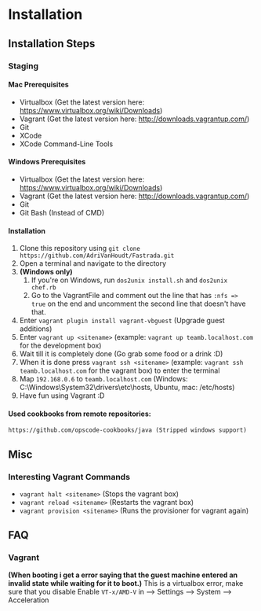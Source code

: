 # Installation
## Installation Steps
### Staging
#### Mac Prerequisites
* Virtualbox (Get the latest version here: https://www.virtualbox.org/wiki/Downloads)
* Vagrant (Get the latest version here: http://downloads.vagrantup.com/)
* Git
* XCode
* XCode Command-Line Tools

#### Windows Prerequisites
* Virtualbox (Get the latest version here: https://www.virtualbox.org/wiki/Downloads)
* Vagrant (Get the latest version here: http://downloads.vagrantup.com/)
* Git
* Git Bash (Instead of CMD)

#### Installation
1. Clone this repository using `git clone https://github.com/AdriVanHoudt/Fastrada.git`
2. Open a terminal and navigate to the directory
3.	__(Windows only)__
	1. If you're on Windows, run `dos2unix install.sh` and `dos2unix chef.rb`
	2. Go to the VagrantFile and comment out the line that has `:nfs => true` on the end and uncomment the second line that doesn't have that.
4. Enter `vagrant plugin install vagrant-vbguest` (Upgrade guest additions)
4. Enter `vagrant up <sitename>` (example: `vagrant up teamb.localhost.com` for the development box)
5. Wait till it is completely done (Go grab some food or a drink :D)
6. When it is done press `vagrant ssh <sitename>` (example: `vagrant ssh teamb.localhost.com` for the vagrant box) to enter the terminal
7. Map `192.168.0.6` to `teamb.localhost.com` (Windows: C:\Windows\System32\drivers\etc\hosts, Ubuntu, mac: /etc/hosts)
8. Have fun using Vagrant :D

#### Used cookbooks from remote repositories:
	https://github.com/opscode-cookbooks/java (Stripped windows support)

## Misc
### Interesting Vagrant Commands
* `vagrant halt <sitename>` (Stops the vagrant box)
* `vagrant reload <sitename>` (Restarts the vagrant box)
* `vagrant provision <sitename>` (Runs the provisioner for vagrant again)

## FAQ
### Vagrant
__(When booting i get a error saying that the guest machine entered an invalid state while waiting for it to boot.)__
This is a virtualbox error, make sure that you disable Enable `VT-x/AMD-V` in <machine> --> Settings --> System --> Acceleration
